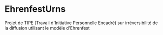 # EhrenfestUrns
Projet de TIPE (Travail d'Initiative Personnelle Encadré) sur irréversibilité de la diffusion utilisant le modèle d'Ehrenfest
